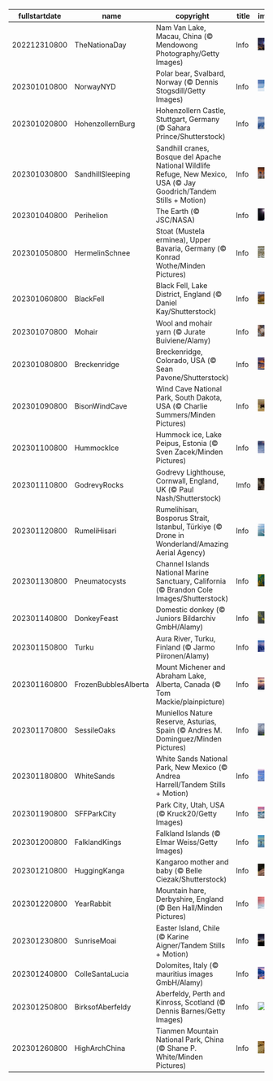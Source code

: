 |fullstartdate|name|copyright|title|image|
|--|--|--|--|--|
202212310800|TheNationaDay|Nam Van Lake, Macau, China (© Mendowong Photography/Getty Images)|Info|![](/en-AU/2023/01/202212310800TheNationaDay.jpg)|
202301010800|NorwayNYD|Polar bear, Svalbard, Norway (© Dennis Stogsdill/Getty Images)|Info|![](/en-AU/2023/01/202301010800NorwayNYD.jpg)|
202301020800|HohenzollernBurg|Hohenzollern Castle, Stuttgart, Germany (© Sahara Prince/Shutterstock)|Info|![](/en-AU/2023/01/202301020800HohenzollernBurg.jpg)|
202301030800|SandhillSleeping|Sandhill cranes, Bosque del Apache National Wildlife Refuge, New Mexico, USA (© Jay Goodrich/Tandem Stills + Motion)|Info|![](/en-AU/2023/01/202301030800SandhillSleeping.jpg)|
202301040800|Perihelion|The Earth (© JSC/NASA)|Info|![](/en-AU/2023/01/202301040800Perihelion.jpg)|
202301050800|HermelinSchnee|Stoat (Mustela erminea), Upper Bavaria, Germany (© Konrad Wothe/Minden Pictures)|Info|![](/en-AU/2023/01/202301050800HermelinSchnee.jpg)|
202301060800|BlackFell|Black Fell, Lake District, England (© Daniel Kay/Shutterstock)|Info|![](/en-AU/2023/01/202301060800BlackFell.jpg)|
202301070800|Mohair|Wool and mohair yarn (© Jurate Buiviene/Alamy)|Info|![](/en-AU/2023/01/202301070800Mohair.jpg)|
202301080800|Breckenridge|Breckenridge, Colorado, USA (© Sean Pavone/Shutterstock)|Info|![](/en-AU/2023/01/202301080800Breckenridge.jpg)|
202301090800|BisonWindCave|Wind Cave National Park, South Dakota, USA (© Charlie Summers/Minden Pictures)|Info|![](/en-AU/2023/01/202301090800BisonWindCave.jpg)|
202301100800|HummockIce|Hummock ice, Lake Peipus, Estonia (© Sven Zacek/Minden Pictures)|Info|![](/en-AU/2023/01/202301100800HummockIce.jpg)|
202301110800|GodrevyRocks|Godrevy Lighthouse, Cornwall, England, UK (© Paul Nash/Shutterstock)|Imfo|![](/en-AU/2023/01/202301110800GodrevyRocks.jpg)|
202301120800|RumeliHisari|Rumelihisarı, Bosporus Strait, Istanbul, Türkiye (© Drone in Wonderland/Amazing Aerial Agency)|Info|![](/en-AU/2023/01/202301120800RumeliHisari.jpg)|
202301130800|Pneumatocysts|Channel Islands National Marine Sanctuary, California (© Brandon Cole Images/Shutterstock)|Info|![](/en-AU/2023/01/202301130800Pneumatocysts.jpg)|
202301140800|DonkeyFeast|Domestic donkey (© Juniors Bildarchiv GmbH/Alamy)|Info|![](/en-AU/2023/01/202301140800DonkeyFeast.jpg)|
202301150800|Turku|Aura River, Turku, Finland (© Jarmo Piironen/Alamy)|Info|![](/en-AU/2023/01/202301150800Turku.jpg)|
202301160800|FrozenBubblesAlberta|Mount Michener and Abraham Lake, Alberta, Canada (© Tom Mackie/plainpicture)|Info|![](/en-AU/2023/01/202301160800FrozenBubblesAlberta.jpg)|
202301170800|SessileOaks|Muniellos Nature Reserve, Asturias, Spain (© Andres M. Dominguez/Minden Pictures)|Info|![](/en-AU/2023/01/202301170800SessileOaks.jpg)|
202301180800|WhiteSands|White Sands National Park, New Mexico (© Andrea Harrell/Tandem Stills + Motion)|Info|![](/en-AU/2023/01/202301180800WhiteSands.jpg)|
202301190800|SFFParkCity|Park City, Utah, USA (© Kruck20/Getty Images)|Info|![](/en-AU/2023/01/202301190800SFFParkCity.jpg)|
202301200800|FalklandKings|Falkland Islands (© Elmar Weiss/Getty Images)|Info|![](/en-AU/2023/01/202301200800FalklandKings.jpg)|
202301210800|HuggingKanga|Kangaroo mother and baby (© Belle Ciezak/Shutterstock)|Info|![](/en-AU/2023/01/202301210800HuggingKanga.jpg)|
202301220800|YearRabbit|Mountain hare, Derbyshire, England (© Ben Hall/Minden Pictures)|Info|![](/en-AU/2023/01/202301220800YearRabbit.jpg)|
202301230800|SunriseMoai|Easter Island, Chile (© Karine Aigner/Tandem Stills + Motion)|Info|![](/en-AU/2023/01/202301230800SunriseMoai.jpg)|
202301240800|ColleSantaLucia|Dolomites, Italy (© mauritius images GmbH/Alamy)|Info|![](/en-AU/2023/01/202301240800ColleSantaLucia.jpg)|
202301250800|BirksofAberfeldy|Aberfeldy, Perth and Kinross, Scotland (© Dennis Barnes/Getty Images)|Info|![](/en-AU/2023/01/202301250800BirksofAberfeldy.jpg)|
202301260800|HighArchChina|Tianmen Mountain National Park, China (© Shane P. White/Minden Pictures)|Info|![](/en-AU/2023/01/202301260800HighArchChina.jpg)|
